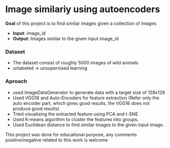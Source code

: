 # Image similariy using autoencoders


**Goal** of this project is to find similar images given a collection of images

* **Input**: image_id
* **Output**: Images similar to the given input image_id

### Dataset

* The dataset consist of roughly 5000 images of wild animals
* unlabeled -> unsupervised learning

### Aproach

* used ImageDataGenerator to generate data with a target size of 128x128
* Used VGG16 and Auto-Encoders for feature extraction (Refer only the auto encoder part, which gives good results, the VGG16 does not produce good results)
* Tried visualising the extracted feature using PCA and t-SNE
* Used K-means algorithm to cluster the features into groups.
* Used Euclidean distance to find similar images to the given input image.


This project was done for educational purpose, any comments positive/negative related to this work is welcome
